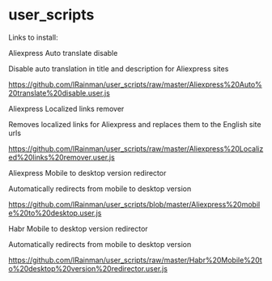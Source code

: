 # user_scripts

Links to install:


Aliexpress Auto translate disable

Disable auto translation in title and description for Aliexpress sites

https://github.com/IRainman/user_scripts/raw/master/Aliexpress%20Auto%20translate%20disable.user.js



Aliexpress Localized links remover

Removes localized links for Aliexpress and replaces them to the English site urls

https://github.com/IRainman/user_scripts/raw/master/Aliexpress%20Localized%20links%20remover.user.js



Aliexpress Mobile to desktop version redirector

Automatically redirects from mobile to desktop version

https://github.com/IRainman/user_scripts/blob/master/Aliexpress%20mobile%20to%20desktop.user.js



Habr Mobile to desktop version redirector

Automatically redirects from mobile to desktop version

https://github.com/IRainman/user_scripts/raw/master/Habr%20Mobile%20to%20desktop%20version%20redirector.user.js
